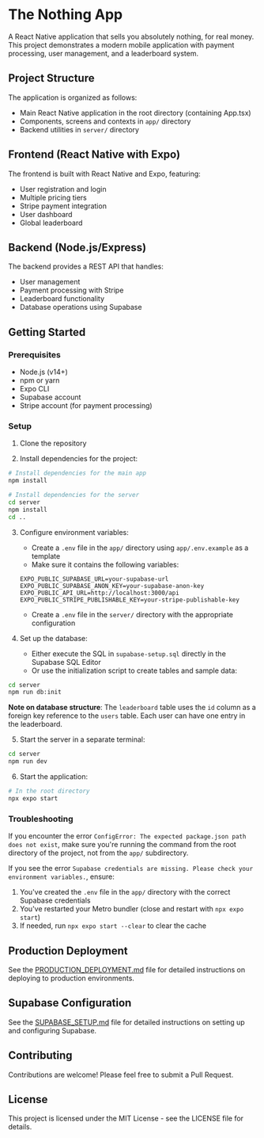 # The Nothing App

A React Native application that sells you absolutely nothing, for real money. This project demonstrates a modern mobile application with payment processing, user management, and a leaderboard system.

## Project Structure

The application is organized as follows:
- Main React Native application in the root directory (containing App.tsx)
- Components, screens and contexts in `app/` directory
- Backend utilities in `server/` directory

## Frontend (React Native with Expo)

The frontend is built with React Native and Expo, featuring:

- User registration and login
- Multiple pricing tiers
- Stripe payment integration
- User dashboard
- Global leaderboard

## Backend (Node.js/Express)

The backend provides a REST API that handles:

- User management
- Payment processing with Stripe
- Leaderboard functionality
- Database operations using Supabase

## Getting Started

### Prerequisites

- Node.js (v14+)
- npm or yarn
- Expo CLI
- Supabase account
- Stripe account (for payment processing)

### Setup

1. Clone the repository

2. Install dependencies for the project:

```bash
# Install dependencies for the main app
npm install

# Install dependencies for the server
cd server
npm install
cd ..
```

3. Configure environment variables:
   - Create a `.env` file in the `app/` directory using `app/.env.example` as a template
   - Make sure it contains the following variables:
   ```
   EXPO_PUBLIC_SUPABASE_URL=your-supabase-url
   EXPO_PUBLIC_SUPABASE_ANON_KEY=your-supabase-anon-key
   EXPO_PUBLIC_API_URL=http://localhost:3000/api
   EXPO_PUBLIC_STRIPE_PUBLISHABLE_KEY=your-stripe-publishable-key
   ```
   - Create a `.env` file in the `server/` directory with the appropriate configuration

4. Set up the database:
   - Either execute the SQL in `supabase-setup.sql` directly in the Supabase SQL Editor
   - Or use the initialization script to create tables and sample data:

```bash
cd server
npm run db:init
```

   **Note on database structure**: The `leaderboard` table uses the `id` column as a foreign key reference to the `users` table. Each user can have one entry in the leaderboard.

5. Start the server in a separate terminal:

```bash
cd server
npm run dev
```

6. Start the application:

```bash
# In the root directory
npx expo start
```

### Troubleshooting

If you encounter the error `ConfigError: The expected package.json path does not exist`, make sure you're running the command from the root directory of the project, not from the `app/` subdirectory.

If you see the error `Supabase credentials are missing. Please check your environment variables.`, ensure:

1. You've created the `.env` file in the `app/` directory with the correct Supabase credentials
2. You've restarted your Metro bundler (close and restart with `npx expo start`)
3. If needed, run `npx expo start --clear` to clear the cache

## Production Deployment

See the [PRODUCTION_DEPLOYMENT.md](./PRODUCTION_DEPLOYMENT.md) file for detailed instructions on deploying to production environments.

## Supabase Configuration

See the [SUPABASE_SETUP.md](./SUPABASE_SETUP.md) file for detailed instructions on setting up and configuring Supabase.

## Contributing

Contributions are welcome! Please feel free to submit a Pull Request.

## License

This project is licensed under the MIT License - see the LICENSE file for details. 